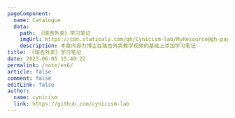 ```yaml
---
pageComponent:
  name: Catalogue
  data:
    path: 《瑞吉外卖》学习笔记
    imgUrl: https://cdn.staticaly.com/gh/Cynicism-lab/MyResource@gh-pages/ruiji.ph7ilr13muo.webp
    description: 本章内容为博主在瑞吉外卖教学视频的基础上添加学习笔记
title: 《瑞吉外卖》学习笔记
date: 2023-06-05 15:49:22
permalink: /note/es6/
article: false
comment: false
editLink: false
author:
  name: cynicism
  link: https://github.com/cynicism-lab
---
```

